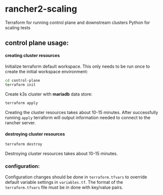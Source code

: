 # rancher2-scaling

Terraform for running control plane and downstream clusters
Python for scaling tests


## control plane usage:
#### creating cluster resources
Initialize terraform default workspace. This only needs to be run once to create the initial workspace environment:
```bash
cd control-plane
terraform init
``` 
Create k3s cluster with **mariadb** data store:

```bash
terraform apply
``` 
Creating the cluster resources takes about 10-15 minutes. After successfully running `apply` terraform will output information needed to connect to the rancher server.

#### destroying cluster resources

```bash
terraform destroy
``` 
Destroying cluster resources takes about 10-15 minutes.

### configuration:
Configuration changes should be done in `terraform.tfvars` to override default variable settings in `variables.tf`. The format of the `terraform.tfvars` file must be in done with key/value pairs. 